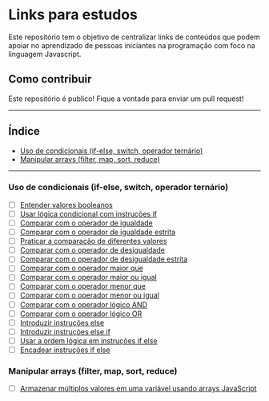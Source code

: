 # Links para estudos

Este repositório tem o objetivo de centralizar links de conteúdos que podem apoiar no aprendizado de pessoas iniciantes na programação com foco na linguagem Javascript.

## Como contribuir

Este repositório é publico! Fique a vontade para enviar um pull request! 

---

## Índice

- [Uso de condicionais (if-else, switch, operador ternário)](#uso-de-condicionais-if-else-switch-operador-ternário)
- [Manipular arrays (filter, map, sort, reduce)](#manipular-arrays-filter-map-sort-reduce)

---

### Uso de condicionais (if-else, switch, operador ternário)

- [ ] [Entender valores booleanos](https://www.freecodecamp.org/learn/javascript-algorithms-and-data-structures/basic-javascript/understanding-boolean-values)
- [ ] [Usar lógica condicional com instruções if](https://www.freecodecamp.org/learn/javascript-algorithms-and-data-structures/basic-javascript/use-conditional-logic-with-if-statements)
- [ ] [Comparar com o operador de igualdade](https://www.freecodecamp.org/learn/javascript-algorithms-and-data-structures/basic-javascript/comparison-with-the-equality-operator)
- [ ] [Comparar com o operador de igualdade estrita](https://www.freecodecamp.org/learn/javascript-algorithms-and-data-structures/basic-javascript/comparison-with-the-strict-equality-operator)
- [ ] [Praticar a comparação de diferentes valores](https://www.freecodecamp.org/learn/javascript-algorithms-and-data-structures/basic-javascript/practice-comparing-different-values)
- [ ] [Comparar com o operador de desigualdade](https://www.freecodecamp.org/learn/javascript-algorithms-and-data-structures/basic-javascript/comparison-with-the-inequality-operator)
- [ ] [Comparar com o operador de desigualdade estrita](https://www.freecodecamp.org/learn/javascript-algorithms-and-data-structures/basic-javascript/comparison-with-the-strict-inequality-operator)
- [ ] [Comparar com o operador maior que](https://www.freecodecamp.org/learn/javascript-algorithms-and-data-structures/basic-javascript/comparison-with-the-greater-than-operator)
- [ ] [Comparar com o operador maior ou igual](https://www.freecodecamp.org/learn/javascript-algorithms-and-data-structures/basic-javascript/comparison-with-the-greater-than-or-equal-to-operator)
- [ ] [Comparar com o operador menor que](https://www.freecodecamp.org/learn/javascript-algorithms-and-data-structures/basic-javascript/comparison-with-the-less-than-operator)
- [ ] [Comparar com o operador menor ou igual](https://www.freecodecamp.org/learn/javascript-algorithms-and-data-structures/basic-javascript/comparison-with-the-less-than-or-equal-to-operator)
- [ ] [Comparar com o operador lógico AND](https://www.freecodecamp.org/learn/javascript-algorithms-and-data-structures/basic-javascript/comparisons-with-the-logical-and-operator)
- [ ] [Comparar com o operador lógico OR](https://www.freecodecamp.org/learn/javascript-algorithms-and-data-structures/basic-javascript/comparisons-with-the-logical-or-operator)
- [ ] [Introduzir instruções else](https://www.freecodecamp.org/learn/javascript-algorithms-and-data-structures/basic-javascript/introducing-else-statements)
- [ ] [Introduzir instruções else if](https://www.freecodecamp.org/learn/javascript-algorithms-and-data-structures/basic-javascript/introducing-else-if-statements)
- [ ] [Usar a ordem lógica em instruções if else](https://www.freecodecamp.org/learn/javascript-algorithms-and-data-structures/basic-javascript/logical-order-in-if-else-statements)
- [ ] [Encadear instruções if else
](https://www.freecodecamp.org/learn/javascript-algorithms-and-data-structures/basic-javascript/chaining-if-else-statements)

### Manipular arrays (filter, map, sort, reduce)

- [ ] [Armazenar múltiplos valores em uma variável usando arrays JavaScript](https://www.freecodecamp.org/learn/javascript-algorithms-and-data-structures/basic-javascript/store-multiple-values-in-one-variable-using-javascript-arrays)